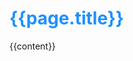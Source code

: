 <head>
    <title>{{page.title}}</title>
</head>

<body>
    <h1 style="color:dodgerblue">
        {{page.title}}
    </h1>
    <main>
        {{content}}
    </main>
    <footer>
        <div style="background-color: beige;"></div>
    </footer>
</body>